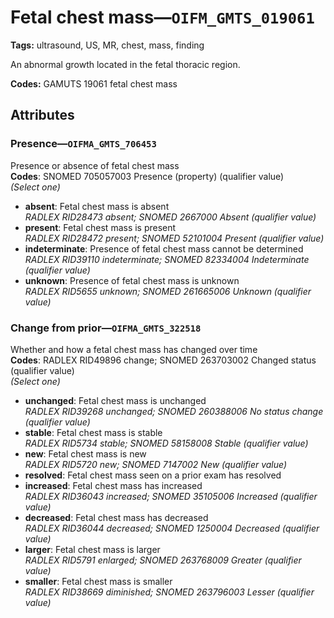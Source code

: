 # Fetal chest mass—`OIFM_GMTS_019061`

**Tags:** ultrasound, US, MR, chest, mass, finding

An abnormal growth located in the fetal thoracic region.

**Codes:** GAMUTS 19061 fetal chest mass

## Attributes

### Presence—`OIFMA_GMTS_706453`

Presence or absence of fetal chest mass  
**Codes**: SNOMED 705057003 Presence (property) (qualifier value)  
*(Select one)*

- **absent**: Fetal chest mass is absent  
_RADLEX RID28473 absent; SNOMED 2667000 Absent (qualifier value)_
- **present**: Fetal chest mass is present  
_RADLEX RID28472 present; SNOMED 52101004 Present (qualifier value)_
- **indeterminate**: Presence of fetal chest mass cannot be determined  
_RADLEX RID39110 indeterminate; SNOMED 82334004 Indeterminate (qualifier value)_
- **unknown**: Presence of fetal chest mass is unknown  
_RADLEX RID5655 unknown; SNOMED 261665006 Unknown (qualifier value)_

### Change from prior—`OIFMA_GMTS_322518`

Whether and how a fetal chest mass has changed over time  
**Codes**: RADLEX RID49896 change; SNOMED 263703002 Changed status (qualifier value)  
*(Select one)*

- **unchanged**: Fetal chest mass is unchanged  
_RADLEX RID39268 unchanged; SNOMED 260388006 No status change (qualifier value)_
- **stable**: Fetal chest mass is stable  
_RADLEX RID5734 stable; SNOMED 58158008 Stable (qualifier value)_
- **new**: Fetal chest mass is new  
_RADLEX RID5720 new; SNOMED 7147002 New (qualifier value)_
- **resolved**: Fetal chest mass seen on a prior exam has resolved  
- **increased**: Fetal chest mass has increased  
_RADLEX RID36043 increased; SNOMED 35105006 Increased (qualifier value)_
- **decreased**: Fetal chest mass has decreased  
_RADLEX RID36044 decreased; SNOMED 1250004 Decreased (qualifier value)_
- **larger**: Fetal chest mass is larger  
_RADLEX RID5791 enlarged; SNOMED 263768009 Greater (qualifier value)_
- **smaller**: Fetal chest mass is smaller  
_RADLEX RID38669 diminished; SNOMED 263796003 Lesser (qualifier value)_